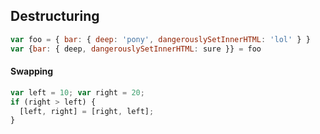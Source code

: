 ## Destructuring 
```js
var foo = { bar: { deep: 'pony', dangerouslySetInnerHTML: 'lol' } }
var {bar: { deep, dangerouslySetInnerHTML: sure }} = foo
```
#### Swapping
```js
var left = 10; var right = 20;
if (right > left) {
  [left, right] = [right, left];
}
```
